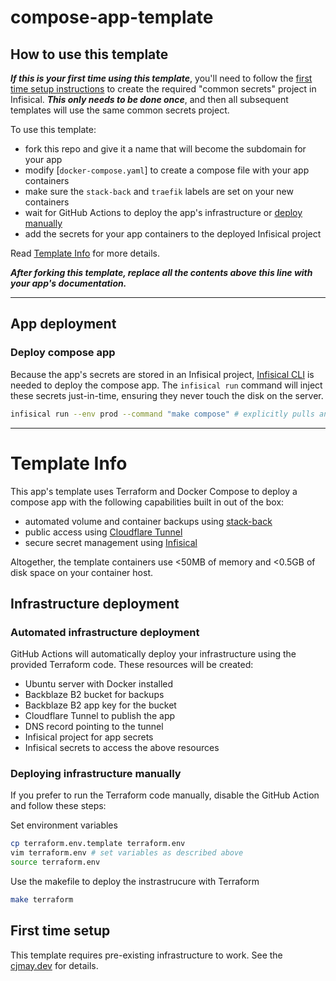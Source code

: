# compose-app-template

## How to use this template

*__If this is your first time using this template__*, you'll need to follow the [first time setup instructions](#first-time-setup) to create the required "common secrets" project in Infisical. *__This only needs to be done once__*, and then all subsequent templates will use the same common secrets project.

To use this template:

* fork this repo and give it a name that will become the subdomain for your app
* modify [`docker-compose.yaml`] to create a compose file with your app containers
* make sure the `stack-back` and `traefik` labels are set on your new containers
* wait for GitHub Actions to deploy the app's infrastructure or [deploy manually](#deploying-infrastructure-manually)
* add the secrets for your app containers to the deployed Infisical project

Read [Template Info](#template-info) for more details.

*__After forking this template, replace all the contents above this line with your app's documentation.__*

---

## App deployment

### Deploy compose app

Because the app's secrets are stored in an Infisical project, [Infisical CLI](https://infisical.com/docs/cli/overview) is needed to deploy the compose app. The `infisical run` command will inject these secrets just-in-time, ensuring they never touch the disk on the server.

```bash
infisical run --env prod --command "make compose" # explicitly pulls and builds containers before deploying
```

---

# Template Info

This app's template uses Terraform and Docker Compose to deploy a compose app with the following capabilities built in out of the box:

* automated volume and container backups using [stack-back](https://github.com/lawndoc/stack-back)
* public access using [Cloudflare Tunnel](https://developers.cloudflare.com/cloudflare-one/connections/connect-networks/)
* secure secret management using [Infisical](https://infisical.com)

Altogether, the template containers use <50MB of memory and <0.5GB of disk space on your container host.

## Infrastructure deployment

### Automated infrastructure deployment

GitHub Actions will automatically deploy your infrastructure using the provided Terraform code. These resources will be created:

* Ubuntu server with Docker installed
* Backblaze B2 bucket for backups
* Backblaze B2 app key for the bucket
* Cloudflare Tunnel to publish the app
* DNS record pointing to the tunnel
* Infisical project for app secrets
* Infisical secrets to access the above resources

### Deploying infrastructure manually

If you prefer to run the Terraform code manually, disable the GitHub Action and follow these steps:

Set environment variables

```bash
cp terraform.env.template terraform.env
vim terraform.env # set variables as described above
source terraform.env
```

Use the makefile to deploy the instrastrucure with Terraform

```bash
make terraform
```

## First time setup

This template requires pre-existing infrastructure to work. See the [cjmay.dev](https://cjmay.dev) for details.